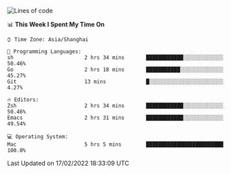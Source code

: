 <!--START_SECTION:waka-->
![Lines of code](https://img.shields.io/badge/From%20Hello%20World%20I%27ve%20Written-22%20Thousand%20lines%20of%20code-blue)

📊 **This Week I Spent My Time On** 

```text
⌚︎ Time Zone: Asia/Shanghai

💬 Programming Languages: 
sh                       2 hrs 34 mins       ████████████░░░░░░░░░░░░░   50.46% 
Go                       2 hrs 18 mins       ███████████░░░░░░░░░░░░░░   45.27% 
Git                      13 mins             █░░░░░░░░░░░░░░░░░░░░░░░░   4.27%

🔥 Editors: 
Zsh                      2 hrs 34 mins       ████████████░░░░░░░░░░░░░   50.46% 
Emacs                    2 hrs 31 mins       ████████████░░░░░░░░░░░░░   49.54%

💻 Operating System: 
Mac                      5 hrs 5 mins        █████████████████████████   100.0%

```


 Last Updated on 17/02/2022 18:33:09 UTC
<!--END_SECTION:waka-->
